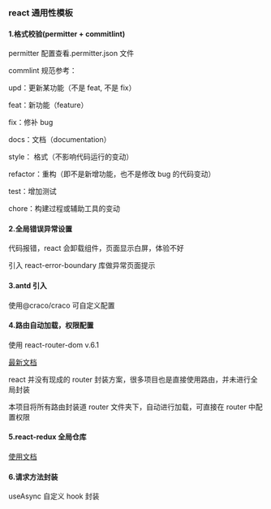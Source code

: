 ### react 通用性模板

#### 1.格式校验(permitter + commitlint)

permitter 配置查看.permitter.json 文件

commlint 规范参考：

upd：更新某功能（不是 feat, 不是 fix）

feat：新功能（feature）

fix：修补 bug

docs：文档（documentation）

style： 格式（不影响代码运行的变动）

refactor：重构（即不是新增功能，也不是修改 bug 的代码变动）

test：增加测试

chore：构建过程或辅助工具的变动

#### 2.全局错误异常设置

代码报错，react 会卸载组件，页面显示白屏，体验不好

引入 react-error-boundary 库做异常页面提示

#### 3.antd 引入

使用@craco/craco 可自定义配置

#### 4.路由自动加载，权限配置

使用 react-router-dom v.6.1

[最新文档](https://zhuanlan.zhihu.com/p/431389907)

react 并没有现成的 router 封装方案，很多项目也是直接使用路由，并未进行全局封装

本项目将所有路由封装道 router 文件夹下，自动进行加载，可直接在 router 中配置权限

#### 5.react-redux 全局仓库

[使用文档](https://react-redux.js.org/)

#### 6.请求方法封装

useAsync 自定义 hook 封装
